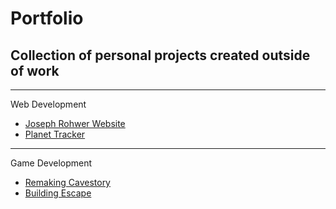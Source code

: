 # Portfolio
## Collection of personal projects created outside of work
---

Web Development

- [Joseph Rohwer Website](https://github.com/josephrohwer/joseph-rohwer-website)
- [Planet Tracker](https://github.com/josephrohwer/planet-tracker)

--- 

Game Development

- [Remaking Cavestory](https://github.com/josephrohwer/remaking-cavestory)
- [Building Escape](https://github.com/josephrohwer/building-escape)